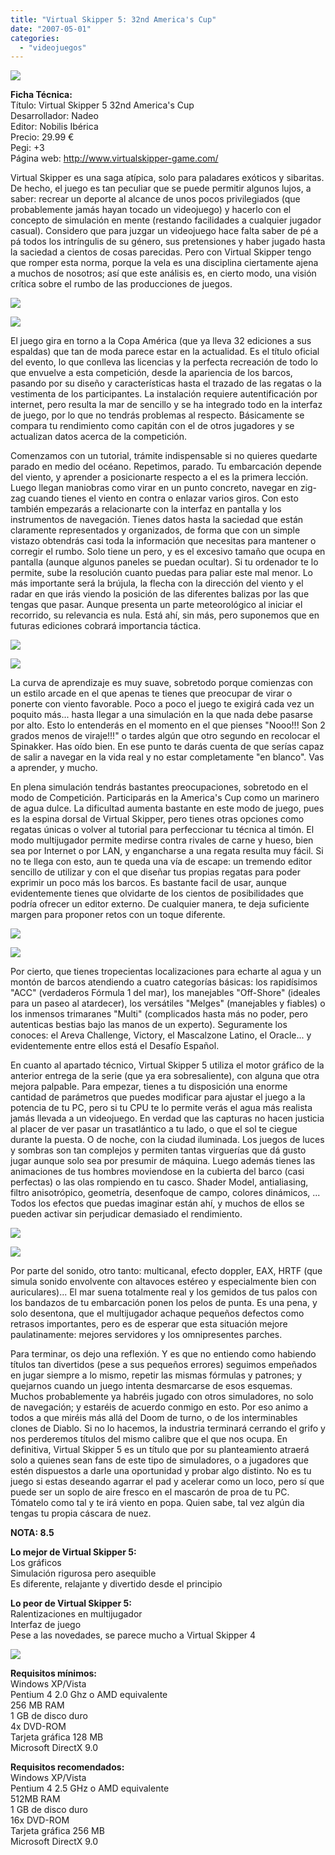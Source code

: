 ```yaml
---
title: "Virtual Skipper 5: 32nd America's Cup"
date: "2007-05-01"
categories: 
  - "videojuegos"
---
```


![](images/virtual-skipper-5-32nd-americas-cup.jpg)

**Ficha Técnica:**  
Título: Virtual Skipper 5 32nd America's Cup  
Desarrollador: Nadeo  
Editor: Nobilis Ibérica  
Precio: 29.99 €  
Pegi: +3  
Página web: http://www.virtualskipper-game.com/

Virtual Skipper es una saga atípica, solo para paladares exóticos y sibaritas. De hecho, el juego es tan peculiar que se puede permitir algunos lujos, a saber: recrear un deporte al alcance de unos pocos privilegiados (que probablemente jamás hayan tocado un videojuego) y hacerlo con el concepto de simulación en mente (restando facilidades a cualquier jugador casual). Considero que para juzgar un videojuego hace falta saber de pé a pá todos los intríngulis de su género, sus pretensiones y haber jugado hasta la saciedad a cientos de cosas parecidas. Pero con Virtual Skipper tengo que romper esta norma, porque la vela es una disciplina ciertamente ajena a muchos de nosotros; así que este análisis es, en cierto modo, una visión crítica sobre el rumbo de las producciones de juegos.

![](images/virtual-skipper-5-32nd-americas-cup-1.jpg)

![](images/virtual-skipper-5-32nd-americas-cup-2.jpg)

El juego gira en torno a la Copa América (que ya lleva 32 ediciones a sus espaldas) que tan de moda parece estar en la actualidad. Es el título oficial del evento, lo que conlleva las licencias y la perfecta recreación de todo lo que envuelve a esta competición, desde la apariencia de los barcos, pasando por su diseño y características hasta el trazado de las regatas o la vestimenta de los participantes. La instalación requiere autentificación por internet, pero resulta la mar de sencillo y se ha integrado todo en la interfaz de juego, por lo que no tendrás problemas al respecto. Básicamente se compara tu rendimiento como capitán con el de otros jugadores y se actualizan datos acerca de la competición.

Comenzamos con un tutorial, trámite indispensable si no quieres quedarte parado en medio del océano. Repetimos, parado. Tu embarcación depende del viento, y aprender a posicionarte respecto a el es la primera lección. Luego llegan maniobras como virar en un punto concreto, navegar en zig-zag cuando tienes el viento en contra o enlazar varios giros. Con esto también empezarás a relacionarte con la interfaz en pantalla y los instrumentos de navegación. Tienes datos hasta la saciedad que están claramente representados y organizados, de forma que con un simple vistazo obtendrás casi toda la información que necesitas para mantener o corregir el rumbo. Solo tiene un pero, y es el excesivo tamaño que ocupa en pantalla (aunque algunos paneles se puedan ocultar). Si tu ordenador te lo permite, sube la resolución cuanto puedas para paliar este mal menor. Lo más importante será la brújula, la flecha con la dirección del viento y el radar en que irás viendo la posición de las diferentes balizas por las que tengas que pasar. Aunque presenta un parte meteorológico al iniciar el recorrido, su relevancia es nula. Está ahí, sin más, pero suponemos que en futuras ediciones cobrará importancia táctica.

![](images/virtual-skipper-5-32nd-americas-cup-3.jpg)

![](images/virtual-skipper-5-32nd-americas-cup-4.jpg)

La curva de aprendizaje es muy suave, sobretodo porque comienzas con un estilo arcade en el que apenas te tienes que preocupar de virar o ponerte con viento favorable. Poco a poco el juego te exigirá cada vez un poquito más... hasta llegar a una simulación en la que nada debe pasarse por alto. Esto lo entenderás en el momento en el que pienses "Nooo!!! Son 2 grados menos de viraje!!!" o tardes algún que otro segundo en recolocar el Spinakker. Has oído bien. En ese punto te darás cuenta de que serías capaz de salir a navegar en la vida real y no estar completamente "en blanco". Vas a aprender, y mucho.

En plena simulación tendrás bastantes preocupaciones, sobretodo en el modo de Competición. Participarás en la America's Cup como un marinero de agua dulce. La dificultad aumenta bastante en este modo de juego, pues es la espina dorsal de Virtual Skipper, pero tienes otras opciones como regatas únicas o volver al tutorial para perfeccionar tu técnica al timón. El modo multijugador permite medirse contra rivales de carne y hueso, bien sea por Internet o por LAN, y engancharse a una regata resulta muy fácil. Si no te llega con esto, aun te queda una vía de escape: un tremendo editor sencillo de utilizar y con el que diseñar tus propias regatas para poder exprimir un poco más los barcos. Es bastante facil de usar, aunque evidentemente tienes que olvidarte de los cientos de posibilidades que podría ofrecer un editor externo. De cualquier manera, te deja suficiente margen para proponer retos con un toque diferente.

![](images/virtual-skipper-5-32nd-americas-cup-5.jpg)

![](images/virtual-skipper-5-32nd-americas-cup-6.jpg)

Por cierto, que tienes tropecientas localizaciones para echarte al agua y un montón de barcos atendiendo a cuatro categorías básicas: los rapidísimos "ACC" (verdaderos Fórmula 1 del mar), los manejables "Off-Shore" (ideales para un paseo al atardecer), los versátiles "Melges" (manejables y fiables) o los inmensos trimaranes "Multi" (complicados hasta más no poder, pero autenticas bestias bajo las manos de un experto). Seguramente los conoces: el Areva Challenge, Victory, el Mascalzone Latino, el Oracle... y evidentemente entre ellos está el Desafío Español.

En cuanto al apartado técnico, Virtual Skipper 5 utiliza el motor gráfico de la anterior entrega de la serie (que ya era sobresaliente), con alguna que otra mejora palpable. Para empezar, tienes a tu disposición una enorme cantidad de parámetros que puedes modificar para ajustar el juego a la potencia de tu PC, pero si tu CPU te lo permite verás el agua más realista jamás llevada a un videojuego. En verdad que las capturas no hacen justicia al placer de ver pasar un trasatlántico a tu lado, o que el sol te ciegue durante la puesta. O de noche, con la ciudad iluminada. Los juegos de luces y sombras son tan complejos y permiten tantas virguerías que dá gusto jugar aunque solo sea por presumir de máquina. Luego además tienes las animaciones de tus hombres moviendose en la cubierta del barco (casi perfectas) o las olas rompiendo en tu casco. Shader Model, antialiasing, filtro anisotrópico, geometría, desenfoque de campo, colores dinámicos, ... Todos los efectos que puedas imaginar están ahí, y muchos de ellos se pueden activar sin perjudicar demasiado el rendimiento.

![](images/virtual-skipper-5-32nd-americas-cup-7.jpg)

![](images/virtual-skipper-5-32nd-americas-cup-8.jpg)

Por parte del sonido, otro tanto: multicanal, efecto doppler, EAX, HRTF (que simula sonido envolvente con altavoces estéreo y especialmente bien con auriculares)... El mar suena totalmente real y los gemidos de tus palos con los bandazos de tu embarcación ponen los pelos de punta. Es una pena, y solo desentona, que el multijugador achaque pequeños defectos como retrasos importantes, pero es de esperar que esta situación mejore paulatinamente: mejores servidores y los omnipresentes parches.

Para terminar, os dejo una reflexión. Y es que no entiendo como habiendo títulos tan divertidos (pese a sus pequeños errores) seguimos empeñados en jugar siempre a lo mismo, repetir las mismas fórmulas y patrones; y quejarnos cuando un juego intenta desmarcarse de esos esquemas. Muchos probablemente ya habréis jugado con otros simuladores, no solo de navegación; y estaréis de acuerdo conmigo en esto. Por eso animo a todos a que miréis más allá del Doom de turno, o de los interminables clones de Diablo. Si no lo hacemos, la industria terminará cerrando el grifo y nos perderemos títulos del mismo calibre que el que nos ocupa. En definitiva, Virtual Skipper 5 es un título que por su planteamiento atraerá solo a quienes sean fans de este tipo de simuladores, o a jugadores que estén dispuestos a darle una oportunidad y probar algo distinto. No es tu juego si estas deseando agarrar el pad y acelerar como un loco, pero sí que puede ser un soplo de aire fresco en el mascarón de proa de tu PC. Tómatelo como tal y te irá viento en popa. Quien sabe, tal vez algún dia tengas tu propia cáscara de nuez.

**NOTA: 8.5**

**Lo mejor de Virtual Skipper 5:**  
Los gráficos  
Simulación rigurosa pero asequible  
Es diferente, relajante y divertido desde el principio

**Lo peor de Virtual Skipper 5:**  
Ralentizaciones en multijugador  
Interfaz de juego  
Pese a las novedades, se parece mucho a Virtual Skipper 4

![](images/virtual-skipper-5-32nd-americas-cup-9.jpg)

**Requisitos mínimos:**  
Windows XP/Vista  
Pentium 4 2.0 Ghz o AMD equivalente  
256 MB RAM  
1 GB de disco duro  
4x DVD-ROM  
Tarjeta gráfica 128 MB  
Microsoft DirectX 9.0

**Requisitos recomendados:**  
Windows XP/Vista  
Pentium 4 2.5 GHz o AMD equivalente  
512MB RAM  
1 GB de disco duro  
16x DVD-ROM  
Tarjeta gráfica 256 MB  
Microsoft DirectX 9.0